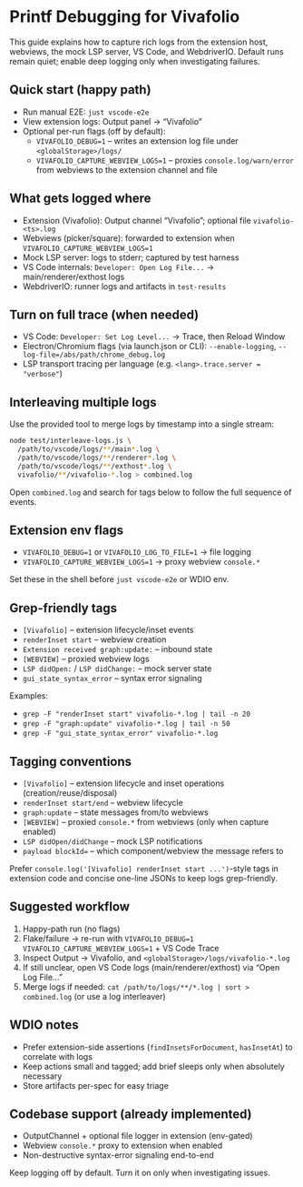 # Printf Debugging for Vivafolio

This guide explains how to capture rich logs from the extension host, webviews, the mock LSP server, VS Code, and WebdriverIO. Default runs remain quiet; enable deep logging only when investigating failures.

## Quick start (happy path)
- Run manual E2E: `just vscode-e2e`
- View extension logs: Output panel → “Vivafolio”
- Optional per-run flags (off by default):
  - `VIVAFOLIO_DEBUG=1` – writes an extension log file under `<globalStorage>/logs/`
  - `VIVAFOLIO_CAPTURE_WEBVIEW_LOGS=1` – proxies `console.log/warn/error` from webviews to the extension channel and file

## What gets logged where
- Extension (Vivafolio): Output channel “Vivafolio”; optional file `vivafolio-<ts>.log`
- Webviews (picker/square): forwarded to extension when `VIVAFOLIO_CAPTURE_WEBVIEW_LOGS=1`
- Mock LSP server: logs to stderr; captured by test harness
- VS Code internals: `Developer: Open Log File...` → main/renderer/exthost logs
- WebdriverIO: runner logs and artifacts in `test-results`

## Turn on full trace (when needed)
- VS Code: `Developer: Set Log Level...` → Trace, then Reload Window
- Electron/Chromium flags (via launch.json or CLI): `--enable-logging`, `--log-file=/abs/path/chrome_debug.log`
- LSP transport tracing per language (e.g. `<lang>.trace.server = "verbose"`)

## Interleaving multiple logs

Use the provided tool to merge logs by timestamp into a single stream:

```bash
node test/interleave-logs.js \
  /path/to/vscode/logs/**/main*.log \
  /path/to/vscode/logs/**/renderer*.log \
  /path/to/vscode/logs/**/exthost*.log \
  vivafolio/**/vivafolio-*.log > combined.log
```

Open `combined.log` and search for tags below to follow the full sequence of events.

## Extension env flags
- `VIVAFOLIO_DEBUG=1` or `VIVAFOLIO_LOG_TO_FILE=1` → file logging
- `VIVAFOLIO_CAPTURE_WEBVIEW_LOGS=1` → proxy webview `console.*`

Set these in the shell before `just vscode-e2e` or WDIO env.

## Grep-friendly tags
- `[Vivafolio]` – extension lifecycle/inset events
- `renderInset start` – webview creation
- `Extension received graph:update:` – inbound state
- `[WEBVIEW]` – proxied webview logs
- `LSP didOpen:` / `LSP didChange:` – mock server state
- `gui_state_syntax_error` – syntax error signaling

Examples:
- `grep -F "renderInset start" vivafolio-*.log | tail -n 20`
- `grep -F "graph:update" vivafolio-*.log | tail -n 50`
- `grep -F "gui_state_syntax_error" vivafolio-*.log`

## Tagging conventions

- `[Vivafolio]` – extension lifecycle and inset operations (creation/reuse/disposal)
- `renderInset start/end` – webview lifecycle
- `graph:update` – state messages from/to webviews
- `[WEBVIEW]` – proxied `console.*` from webviews (only when capture enabled)
- `LSP didOpen/didChange` – mock LSP notifications
- `payload blockId=` – which component/webview the message refers to

Prefer `console.log('[Vivafolio] renderInset start ...')`-style tags in extension code and concise one-line JSONs to keep logs grep-friendly.

## Suggested workflow
1) Happy-path run (no flags)
2) Flake/failure → re-run with `VIVAFOLIO_DEBUG=1 VIVAFOLIO_CAPTURE_WEBVIEW_LOGS=1` + VS Code Trace
3) Inspect Output → Vivafolio, and `<globalStorage>/logs/vivafolio-*.log`
4) If still unclear, open VS Code logs (main/renderer/exthost) via “Open Log File...”
5) Merge logs if needed: `cat /path/to/logs/**/*.log | sort > combined.log` (or use a log interleaver)

## WDIO notes
- Prefer extension-side assertions (`findInsetsForDocument`, `hasInsetAt`) to correlate with logs
- Keep actions small and tagged; add brief sleeps only when absolutely necessary
- Store artifacts per-spec for easy triage

## Codebase support (already implemented)
- OutputChannel + optional file logger in extension (env-gated)
- Webview `console.*` proxy to extension when enabled
- Non-destructive syntax-error signaling end-to-end

Keep logging off by default. Turn it on only when investigating issues.
